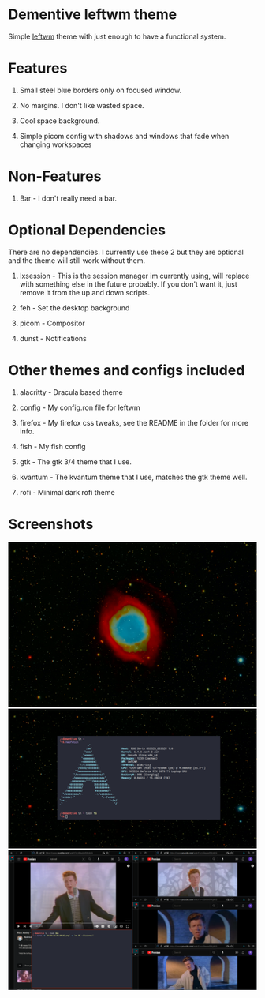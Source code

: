 # Dementive leftwm theme

Simple [leftwm](https://github.com/leftwm/leftwm) theme with just enough to have a functional system.

# Features

1. Small steel blue borders only on focused window.

2. No margins. I don't like wasted space.

3. Cool space background.

4. Simple picom config with shadows and windows that fade when changing workspaces

# Non-Features

1. Bar - I don't really need a bar.

# Optional Dependencies

There are no dependencies. I currently use these 2 but they are optional and the theme will still work without them.

1. lxsession - This is the session manager im currently using, will replace with something else in the future probably. If you don't want it, just remove it from the up and down scripts.

2. feh - Set the desktop background

3. picom - Compositor

4. dunst - Notifications

# Other themes and configs included

1. alacritty - Dracula based theme

2. config - My config.ron file for leftwm

3. firefox - My firefox css tweaks, see the README in the folder for more info.

4. fish - My fish config

5. gtk - The gtk 3/4 theme that I use.

6. kvantum - The kvantum theme that I use, matches the gtk theme well.

7. rofi - Minimal dark rofi theme

# Screenshots

![Space Background](./background.png)
![Example Desktop](./assets/image2.png)
![Example Layout](./assets/image.png)
